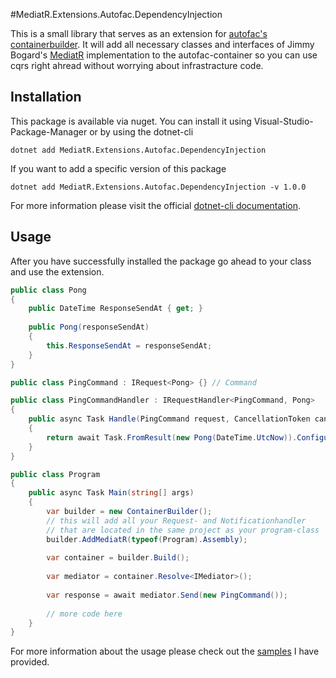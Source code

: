 #MediatR.Extensions.Autofac.DependencyInjection

This is a small library that serves as an extension for [autofac's containerbuilder](https://autofac.org/).
It will add all necessary classes and interfaces of Jimmy Bogard's [MediatR](https://github.com/jbogard/MediatR) implementation to the autofac-container so you can use cqrs right ahread without worrying about infrastracture code.

## Installation

This package is available via nuget. You can install it using Visual-Studio-Package-Manager or by using the dotnet-cli

```
dotnet add MediatR.Extensions.Autofac.DependencyInjection
```

If you want to add a specific version of this package

```
dotnet add MediatR.Extensions.Autofac.DependencyInjection -v 1.0.0
```

For more information please visit the official [dotnet-cli documentation](https://docs.microsoft.com/en-us/dotnet/core/tools/dotnet-add-package).

## Usage

After you have successfully installed the package go ahead to your class and use the extension.

```c#
public class Pong 
{
    public DateTime ResponseSendAt { get; }
    
    public Pong(responseSendAt)
    {
        this.ResponseSendAt = responseSendAt;
    }
}

public class PingCommand : IRequest<Pong> {} // Command

public class PingCommandHandler : IRequestHandler<PingCommand, Pong>
{
    public async Task Handle(PingCommand request, CancellationToken cancellationToken) 
    {
        return await Task.FromResult(new Pong(DateTime.UtcNow)).ConfigureAwait(false);
    } 
}

public class Program 
{
    public async Task Main(string[] args)
    {
        var builder = new ContainerBuilder();
        // this will add all your Request- and Notificationhandler
        // that are located in the same project as your program-class
        builder.AddMediatR(typeof(Program).Assembly);
        
        var container = builder.Build();
        
        var mediator = container.Resolve<IMediator>();
        
        var response = await mediator.Send(new PingCommand());
        
        // more code here
    }
}
```

For more information about the usage please check out the [samples](https://github.com/alsami/MediatR.Extensions.Autofac.DependencyInjection/samples) I have provided.
